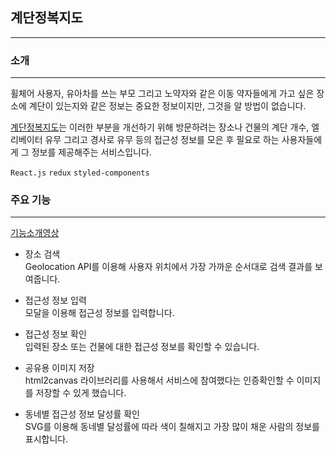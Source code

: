 ## 계단정복지도
---

### 소개
---
휠체어 사용자, 유아차를 쓰는 부모 그리고 노약자와 같은 이동 약자들에게 가고 싶은 장소에 계단이 있는지와 같은 정보는 중요한 정보이지만, 그것을 알 방법이 없습니다.

[계단정복지도](https://www.staircrusher.club)는 이러한 부분을 개선하기 위해 방문하려는 장소나 건물의 계단 개수, 엘리베이터 유무 그리고 경사로 유무 등의 접근성 정보를 모은 후 필요로 하는 사용자들에게 그 정보를 제공해주는 서비스입니다.

`React.js` `redux` `styled-components`

### 주요 기능
---
[기능소개영상](https://youtu.be/qjdjculzsBI)   
- 장소 검색   
  Geolocation API를 이용해 사용자 위치에서 가장 가까운 순서대로 검색 결과를 보여줍니다.

- 접근성 정보 입력   
  모달을 이용해 접근성 정보를 입력합니다.

- 접근성 정보 확인   
  입력된 장소 또는 건물에 대한 접근성 정보를 확인할 수 있습니다.

- 공유용 이미지 저장   
  html2canvas 라이브러리를 사용해서 서비스에 참여했다는 인증확인할 수 이미지를 저장할 수 있게 했습니다.

- 동네별 접근성 정보 달성률 확인   
  SVG를 이용해 동네별 달성률에 따라 색이 칠해지고 가장 많이 채운 사람의 정보를 표시합니다.
